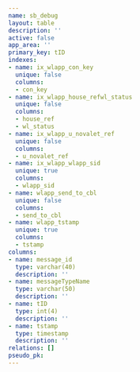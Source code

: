 ```yaml
---
name: sb_debug
layout: table
description: ''
active: false
app_area: ''
primary_key: tID
indexes:
- name: ix_wlapp_con_key
  unique: false
  columns:
  - con_key
- name: ix_wlapp_house_refwl_status
  unique: false
  columns:
  - house_ref
  - wl_status
- name: ix_wlapp_u_novalet_ref
  unique: false
  columns:
  - u_novalet_ref
- name: ix_wlapp_wlapp_sid
  unique: true
  columns:
  - wlapp_sid
- name: wlapp_send_to_cbl
  unique: false
  columns:
  - send_to_cbl
- name: wlapp_tstamp
  unique: true
  columns:
  - tstamp
columns:
- name: message_id
  type: varchar(40)
  description: ''
- name: messageTypeName
  type: varchar(50)
  description: ''
- name: tID
  type: int(4)
  description: ''
- name: tstamp
  type: timestamp
  description: ''
relations: []
pseudo_pk: 
---
```


